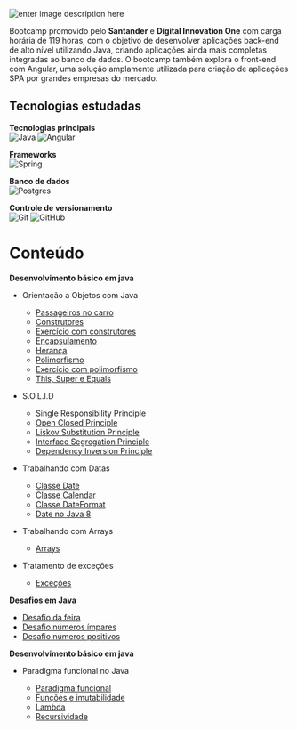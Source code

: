 
![enter image description here](https://res.cloudinary.com/dloadb2bx/image/upload/c_scale,w_500/v1624734077/santanderbootcamp_ltgxcw.png)

Bootcamp promovido pelo **Santander** e **Digital Innovation One** com carga horária de 119 horas, com o objetivo de desenvolver aplicações back-end de alto nível utilizando Java, criando aplicações ainda mais completas integradas ao banco de dados.  O bootcamp também explora o front-end com Angular, uma solução amplamente utilizada para criação de aplicações SPA por grandes empresas do mercado.

## Tecnologias estudadas

**Tecnologias principais** <br>
<img alt="Java" src="https://img.shields.io/badge/java-%23ED8B00.svg?style=for-the-badge&logo=java&logoColor=white"/> <img alt="Angular" src="https://img.shields.io/badge/angular-%23DD0031.svg?style=for-the-badge&logo=angular&logoColor=white"/>


**Frameworks** <br>
<img alt="Spring" src="https://img.shields.io/badge/spring-%236DB33F.svg?style=for-the-badge&logo=spring&logoColor=white"/>

**Banco de dados**<br>
<img alt="Postgres" src ="https://img.shields.io/badge/postgres-%23316192.svg?style=for-the-badge&logo=postgresql&logoColor=white"/>

**Controle de versionamento**<br>
<img alt="Git" src="https://img.shields.io/badge/git-%23F05033.svg?style=for-the-badge&logo=git&logoColor=white"/> <img alt="GitHub" src="https://img.shields.io/badge/github-%23121011.svg?style=for-the-badge&logo=github&logoColor=white"/>

# Conteúdo
**Desenvolvimento básico em java**

- Orientação a Objetos com Java

  - [Passageiros no carro](https://github.com/thiagohrcosta/SantanderBootcamp/tree/master/001-Desenvolvimento-B%C3%A1sico-Java/001%20-%20Passageiros%20no%20carro)
  - [Construtores](https://github.com/thiagohrcosta/SantanderBootcamp/tree/master/001-Desenvolvimento-B%C3%A1sico-Java/002%20-%20Construtores)
  - [Exercício com construtores](https://github.com/thiagohrcosta/SantanderBootcamp/tree/master/001-Desenvolvimento-B%C3%A1sico-Java/003%20-%20Exerc%C3%ADcio%20com%20Construtor)
  - [Encapsulamento](https://github.com/thiagohrcosta/SantanderBootcamp/tree/master/001-Desenvolvimento-B%C3%A1sico-Java/004%20-%20Encapsulamento)
  - [Herança](https://github.com/thiagohrcosta/SantanderBootcamp/tree/master/001-Desenvolvimento-B%C3%A1sico-Java/004%20-%20Heran%C3%A7a)
  - [Polimorfismo](https://github.com/thiagohrcosta/SantanderBootcamp/tree/master/001-Desenvolvimento-B%C3%A1sico-Java/004%20-%20Polimorfismo)
  - [Exercício com polimorfismo](https://github.com/thiagohrcosta/SantanderBootcamp/tree/master/001-Desenvolvimento-B%C3%A1sico-Java/004%20-%20Polimorfismo%20Exercicio)
  - [This, Super e Equals](https://github.com/thiagohrcosta/SantanderBootcamp/tree/master/001-Desenvolvimento-B%C3%A1sico-Java/005%20-%20This%20Super)

* S.O.L.I.D
  * Single Responsibility Principle
  * [Open Closed Principle](https://github.com/thiagohrcosta/SantanderBootcamp/tree/master/002%20-%20S.O.L.I.D.%20com%20Java/002%20-%20OpenClosedPrinciple)
  * [Liskov Substitution Principle](https://github.com/thiagohrcosta/SantanderBootcamp/tree/master/002%20-%20S.O.L.I.D.%20com%20Java/003%20-%20LiskovSubstitutionPrinciple)
  * [Interface Segregation Principle](https://github.com/thiagohrcosta/SantanderBootcamp/tree/master/002%20-%20S.O.L.I.D.%20com%20Java/004%20-%20InterfaceSegregationPrinciple)
  * [Dependency Inversion Principle](https://github.com/thiagohrcosta/SantanderBootcamp/tree/master/002%20-%20S.O.L.I.D.%20com%20Java/005%20-%20DependencyInversionPrinciple)

* Trabalhando com Datas
  * [Classe Date](https://github.com/thiagohrcosta/SantanderBootcamp/tree/master/003%20-%20Trabalhando%20com%20Datas/001%20-%20Classe%20Date)
  * [Classe Calendar](https://github.com/thiagohrcosta/SantanderBootcamp/tree/master/003%20-%20Trabalhando%20com%20Datas/002%20-%20Classe%20Calendar)
  * [Classe DateFormat](https://github.com/thiagohrcosta/SantanderBootcamp/tree/master/003%20-%20Trabalhando%20com%20Datas/003%20-%20Classe%20DateFormat)
  * [Date no Java 8](https://github.com/thiagohrcosta/SantanderBootcamp/tree/master/003%20-%20Trabalhando%20com%20Datas/004%20-%20Date%20no%20Java%208)

* Trabalhando com Arrays
  * [Arrays](https://github.com/thiagohrcosta/SantanderBootcamp/tree/master/004%20-%20Trabalhando%20com%20Arrays)

* Tratamento de exceções
  * [Exceções](https://github.com/thiagohrcosta/SantanderBootcamp/tree/master/005%20-%20Tratamento%20de%20Exce%C3%A7%C3%B5es)

**Desafios em Java**

- [Desafio da feira](https://github.com/thiagohrcosta/SantanderBootcamp/tree/master/006%20-%20Desafios%20em%20Java/001%20-%20Desafio%20da%20Feirahttps://github.com/thiagohrcosta/SantanderBootcamp/tree/master/006%20-%20Desafios%20em%20Java/001%20-%20Desafio%20da%20Feira)
-  [Desafio números ímpares](https://github.com/thiagohrcosta/SantanderBootcamp/tree/master/006%20-%20Desafios%20em%20Java/002%20-%20Desafio%20impar)
- [Desafio números positivos](https://github.com/thiagohrcosta/SantanderBootcamp/tree/master/006%20-%20Desafios%20em%20Java/003%20-%20Desafio%20Positivos)

**Desenvolvimento básico em java**

- Paradigma funcional no Java

  - [Paradigma funcional](https://github.com/thiagohrcosta/SantanderBootcamp/tree/master/007%20-%20Desenvolvimento%20Avan%C3%A7ado%20Java/001%20-%20Paradigma%20Funcional)
  - [Funções e imutabilidade](https://github.com/thiagohrcosta/SantanderBootcamp/tree/master/007%20-%20Desenvolvimento%20Avan%C3%A7ado%20Java/002%20-%20Fun%C3%A7%C3%B5es%20e%20Imutabilidade)
  - [Lambda](https://github.com/thiagohrcosta/SantanderBootcamp/tree/master/007%20-%20Desenvolvimento%20Avan%C3%A7ado%20Java/003%20-%20Lambda)
  - [Recursividade](https://github.com/thiagohrcosta/SantanderBootcamp/tree/master/007%20-%20Desenvolvimento%20Avan%C3%A7ado%20Java/004%20-%20Recursividade)
